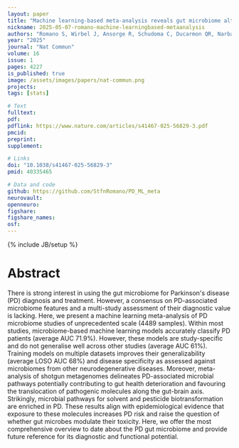 ```yaml
---
layout: paper
title: "Machine learning-based meta-analysis reveals gut microbiome alterations associated with Parkinson's disease"
nickname: 2025-05-07-romano-machine-learningbased-metaanalysis
authors: "Romano S, Wirbel J, Ansorge R, Schudoma C, Ducarmon QR, Narbad A, Zeller G"
year: "2025"
journal: "Nat Commun"
volume: 16
issue: 1
pages: 4227
is_published: true
image: /assets/images/papers/nat-commun.png
projects:
tags: [stats]

# Text
fulltext:
pdf:
pdflink: https://www.nature.com/articles/s41467-025-56829-3.pdf
pmcid: 
preprint:
supplement:

# Links
doi: "10.1038/s41467-025-56829-3"
pmid: 40335465

# Data and code
github: https://github.com/StfnRomano/PD_ML_meta
neurovault:
openneuro:
figshare:
figshare_names:
osf:
---
```

{% include JB/setup %}

# Abstract

There is strong interest in using the gut microbiome for Parkinson's disease (PD) diagnosis and treatment. However, a consensus on PD-associated microbiome features and a multi-study assessment of their diagnostic value is lacking. Here, we present a machine learning meta-analysis of PD microbiome studies of unprecedented scale (4489 samples). Within most studies, microbiome-based machine learning models accurately classify PD patients (average AUC 71.9%). However, these models are study-specific and do not generalise well across other studies (average AUC 61%). Training models on multiple datasets improves their generalizability (average LOSO AUC 68%) and disease specificity as assessed against microbiomes from other neurodegenerative diseases. Moreover, meta-analysis of shotgun metagenomes delineates PD-associated microbial pathways potentially contributing to gut health deterioration and favouring the translocation of pathogenic molecules along the gut-brain axis. Strikingly, microbial pathways for solvent and pesticide biotransformation are enriched in PD. These results align with epidemiological evidence that exposure to these molecules increases PD risk and raise the question of whether gut microbes modulate their toxicity. Here, we offer the most comprehensive overview to date about the PD gut microbiome and provide future reference for its diagnostic and functional potential.
